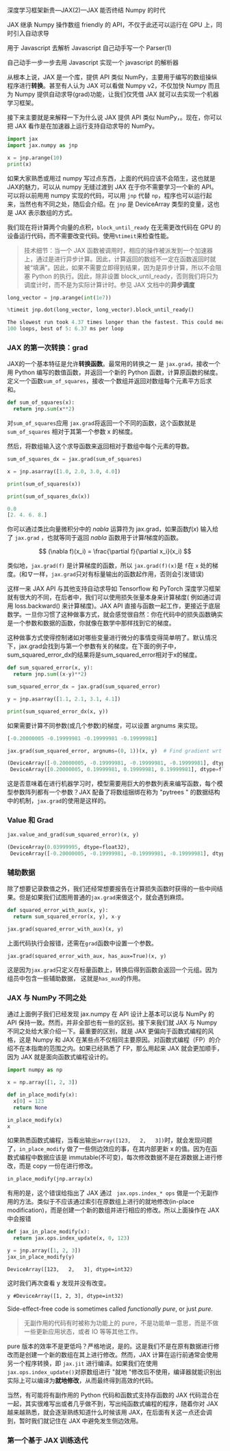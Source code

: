 深度学习框架新贵—JAX(2)—JAX 能否终结 Numpy 的时代

JAX 继承 Numpy 操作数组 friendly 的 API，不仅于此还可以运行在 GPU 上，同时引入自动求导

用于 Javascript 去解析 Javascript 自己动手写一个 Parser(1)

自己动手一步一步去用 Javascript 实现一个 javascript 的解析器

从根本上说，JAX 是一个库，提供 API 类似 NumPy，主要用于编写的数组操纵程序进行**转换**。甚至有人认为 JAX 可以看做 Numpy v2，不仅加快 Numpy 而且为 Numpy 提供自动求导(grad)功能，让我们仅凭借 JAX 就可以去实现一个机器学习框架。

接下来主要就是来解释一下为什么说 JAX 提供 API 类似 NumPy，。现在，你可以把  JAX 看作是在加速器上运行支持自动求导的 NumPy。

```python
import jax
import jax.numpy as jnp

x = jnp.arange(10)
print(x)
```


如果大家熟悉或用过 numpy 写过点东西，上面的代码应该不会陌生，这也就是 JAX的魅力，可以从 numpy 无缝过渡到 JAX 在于你不需要学习一个新的 API。可以将以前用用 numpy 实现的代码，可以用 `jnp` 代替 `np`，程序也可以运行起来，当然也有不同之处，随后会介绍。在 `jnp` 是 DeviceArray 类型的变量，这也是 JAX 表示数组的方式。


我们现在将计算两个向量的点积，`block_until_ready` 在无需更改代码在 GPU 的设备运行代码，而不需要改变代码。使用`%timeit`来检查性能。

> 技术细节：当一个 JAX 函数被调用时，相应的操作被派发到一个加速器上，通过是进行异步计算。因此，计算返回的数组不一定在函数返回时就被“填满"。因此，如果不需要立即得到结果，因为是异步计算，所以不会阻塞 Python 的执行。因此，除非设置 block_until_ready，否则我们将只为调度计时，而不是为实际计算计时。参见 JAX 文档中的**异步调度**



```python
long_vector = jnp.arange(int(1e7))

%timeit jnp.dot(long_vector, long_vector).block_until_ready()
```



```python
The slowest run took 4.37 times longer than the fastest. This could mean that an intermediate result is being cached.
100 loops, best of 5: 6.37 ms per loop
```



### JAX 的第一次转换：grad
JAX的一个基本特征是允许**转换函数**。最常用的转换之一 是 `jax.grad`，接收一个用 Python 编写的数值函数，并返回一个新的 Python 函数，计算原函数的梯度。定义一个函数`sum_of_squares`，接收一个数组并返回对数组每个元素平方后求和。

```python
def sum_of_squares(x):
  return jnp.sum(x**2)
```



对`sum_of_squares`应用 `jax.grad`将返回一个不同的函数，这个函数就是`sum_of_squares` 相对于其第一个参数 x 的梯度。

然后，将数组输入这个求导函数来返回相对于数组中每个元素的导数。



```python
sum_of_squares_dx = jax.grad(sum_of_squares)

x = jnp.asarray([1.0, 2.0, 3.0, 4.0])

print(sum_of_squares(x))

print(sum_of_squares_dx(x))
```

```python
0.0
[2. 4. 6. 8.]
```

你可以通过类比向量微积分中的  $nabla$ 运算符为 jax.grad，如果函数$f(x)$ 输入给了 `jax.grad` ，也就等同于返回 $nabla$ 函数用于计算𝑓梯度的函数。


$$
(\nabla f)(x_i) = \frac{\partial f}{\partial x_i}(x_i)
$$


类似地，`jax.grad(f)` 是计算梯度的函数，所以 `jax.grad(f)(x)`是 `f`在 `x` 处的梯度。(和$\nabla$一样，`jax.grad`只对有标量输出的函数起作用，否则会引发错误)

这样一来 JAX API 与其他支持自动求导如 Tensorflow 和 PyTorch 深度学习框架就有很大的不同，在后者中，我们可以使用损失张量本身来计算梯度( 例如通过调用 loss.backward() 来计算梯度)。JAX API 直接与函数一起工作，更接近于底层数学。一旦你习惯了这种做事方式，就会感觉很自然：你在代码中的损失函数确实是一个参数和数据的函数，你就像在数学中那样找到它的梯度。

这种做事方式使得控制诸如对哪些变量进行微分的事情变得简单明了。默认情况下，jax.grad会找到与第一个参数有关的梯度。在下面的例子中，sum_squared_error_dx的结果将是sum_squared_error相对于x的梯度。



```python
def sum_squared_error(x, y):
  return jnp.sum((x-y)**2)

sum_squared_error_dx = jax.grad(sum_squared_error)

y = jnp.asarray([1.1, 2.1, 3.1, 4.1])

print(sum_squared_error_dx(x, y))
```

如果需要计算不同参数(或几个参数)的梯度，可以设置 argnums 来实现。

```python
[-0.20000005 -0.19999981 -0.19999981 -0.19999981]
```



```python
jax.grad(sum_squared_error, argnums=(0, 1))(x, y)  # Find gradient wrt both x & y
```

```python
(DeviceArray([-0.20000005, -0.19999981, -0.19999981, -0.19999981], dtype=float32),
 DeviceArray([0.20000005, 0.19999981, 0.19999981, 0.19999981], dtype=float32))
```



这是否意味着在进行机器学习时，模型需要用巨大的参数列表来编写函数，每个模型参数阵列都有一个参数？JAX 配备了将数组捆绑在称为 "pytrees " 的数据结构中的机制，`jax.grad`的使用是这样的。



### Value 和 Grad



```python
jax.value_and_grad(sum_squared_error)(x, y)
```

```python
(DeviceArray(0.03999995, dtype=float32),
 DeviceArray([-0.20000005, -0.19999981, -0.19999981, -0.19999981], dtype=float32))
```



### 辅助数据

除了想要记录数值之外，我们还经常想要报告在计算损失函数时获得的一些中间结果。但是如果我们试图用普通的`jax.grad`来做这个，就会遇到麻烦。

```python
def squared_error_with_aux(x, y):
  return sum_squared_error(x, y), x-y

jax.grad(squared_error_with_aux)(x, y)
```



上面代码执行会报错，还需在`grad`函数中设置一个参数。



```pyt
jax.grad(squared_error_with_aux, has_aux=True)(x, y)
```



这是因为`jax.grad`只定义在标量函数上，转换后得到函数会返回一个元组。因为组员中包含一些辅助数据， 这就是`has_aux`的作用。



### JAX 与 NumPy 不同之处

通过上面例子我们已经发现 jax.numpy 在 API 设计上基本可以说与 NumPy 的 API 保持一致。然而，并非全部也有一些的区别。接下来我们就 JAX 与 Numpy 不同之处给大家介绍一下。最重要的区别，就是 JAX 更偏向于函数式编程的风格，这是 Numpy 和 JAX 在某些点不仅相同主要原因。对函数式编程（FP）的介绍不在本指南的范围之内。如果已经熟悉了 FP，那么用起来 JAX 就会更加顺手，因为 JAX 就是面向函数式编程设计的。

```python
import numpy as np

x = np.array([1, 2, 3])

def in_place_modify(x):
  x[0] = 123
  return None

in_place_modify(x)
x
```



如果熟悉函数式编程，当看出输出`array([123,   2,   3])`时，就会发现问题了，`in_place_modify` 做了一些侧边效应的事，在其内部更新 x 的值。因为在函数式编程中数据应该是 immutable(不可变)，每次修改数据不是在源数据上进行修改，而是 copy 一份在进行修改。

```python
in_place_modify(jnp.array(x)
```



有用的是，这个错误给指出了 JAX 通过 ` jax.ops.index_* ops` 做是一个无副作用的方法。类似于不应该通过索引在原数组上进行的就地修改(in-place modification)，而是创建一个新的数组并进行相应的修改。所以上面操作在 JAX 中会报错



```python
def jax_in_place_modify(x):
  return jax.ops.index_update(x, 0, 123)

y = jnp.array([1, 2, 3])
jax_in_place_modify(y)
```



```
DeviceArray([123,   2,   3], dtype=int32)
```

这时我们再次查看 y 发现并没有改变。

```
y #DeviceArray([1, 2, 3], dtype=int32)
```



 Side-effect-free code is sometimes called *functionally pure*, or just *pure*.

>  无副作用的代码有时被称为功能上的 pure，不是功能单一意思，而是不做一些更新应用状态，或者 IO 等等其他工作。



pure 版本的效率不是更低吗？严格地说，是的。这是我们不是在原有数据进行修改而是创建一个新的数组在其上进行修改。然而，JAX 计算在运行前通常会使用另一个程序转换，即 `jax.jit` 进行编译。如果我们在使用 `jax.ops.index_update()`对原数组进行 "就地 "修改后不使用，编译器就能识别出实际上可以编译为**就地修改**，从而最终得到高效的代码。

当然，有可能将有副作用的 Python 代码和函数式支持存函数的 JAX 代码混合在一起，其实很难写出或者几乎做不到，写出纯函数式编程的程序，随着你对 JAX 越来越熟悉，就会逐渐熟练知道什么时候该用 JAX，在后面有关这一点还会调到，暂时我们就记住在 JAX 中避免发生侧边效用。



### 第一个基于 JAX 训练迭代

